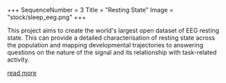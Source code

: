 +++
SequenceNumber = 3
Title = "Resting State"
Image = "stock/sleep_eeg.png"
+++ 

This project aims to create the world's largest open dataset of EEG resting state. This can provide a detailed characterisation of resting state across the population and mapping developmental trajectories to answering questions on the nature of the signal and its relationship with task-related activity.

[read more](/spin-offs/resting-state)